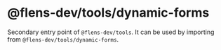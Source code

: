 # @flens-dev/tools/dynamic-forms

Secondary entry point of `@flens-dev/tools`. It can be used by importing from `@flens-dev/tools/dynamic-forms`.
